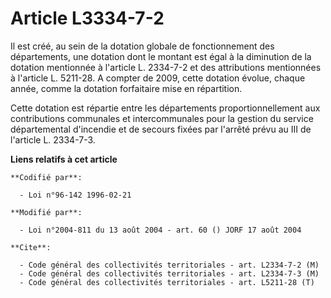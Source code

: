 # Article L3334-7-2

Il est créé, au sein de la dotation globale de fonctionnement des départements, une dotation dont le montant est égal à la
diminution de la dotation mentionnée à l'article L. 2334-7-2 et des attributions mentionnées à l'article L. 5211-28. A
compter de 2009, cette dotation évolue, chaque année, comme la dotation forfaitaire mise en répartition.

Cette dotation est répartie entre les départements proportionnellement aux contributions communales et intercommunales pour
la gestion du service départemental d'incendie et de secours fixées par l'arrêté prévu au III de l'article L. 2334-7-3.

**Liens relatifs à cet article**

	**Codifié par**:

	  - Loi n°96-142 1996-02-21

	**Modifié par**:

	  - Loi n°2004-811 du 13 août 2004 - art. 60 () JORF 17 août 2004

	**Cite**:

	  - Code général des collectivités territoriales - art. L2334-7-2 (M)
	  - Code général des collectivités territoriales - art. L2334-7-3 (M)
	  - Code général des collectivités territoriales - art. L5211-28 (T)
